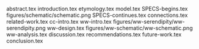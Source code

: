 abstract.tex
introduction.tex
etymology.tex
model.tex
SPECS-begins.tex
figures/schematic/schematic.png
SPECS-continues.tex
connections.tex
related-work.tex
cc-intro.tex
ww-intro.tex
figures/ww-serendipity/ww-serendipity.png
ww-design.tex
figures/ww-schematic/ww-schematic.png
ww-analysis.tex
discussion.tex
recommendations.tex
future-work.tex
conclusion.tex
